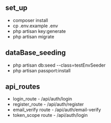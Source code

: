 ## set_up

-   composer install
-   cp .env.example .env
-   php artisan key:generate
-   php artisan migrate


## dataBase_seeding

-   php artisan db:seed --class=testEnvSeeder
-   php artisan passport:install

## api_routes

-   login_route - /api/auth/login
-   register_route - /api/auth/register
-   email_verify route - /api/auth/email-verify
-   token_scope route - /api/auth/login
